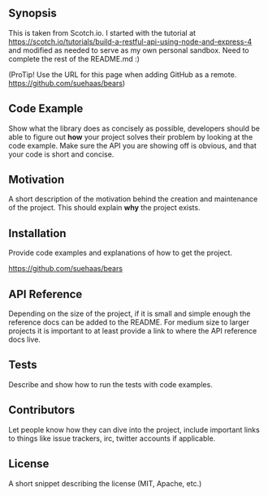 ## Synopsis

This is taken from Scotch.io. I started with the tutorial at https://scotch.io/tutorials/build-a-restful-api-using-node-and-express-4 and modified as needed to serve as my own personal sandbox.  Need to complete the rest of the README.md :)

(ProTip! Use the URL for this page when adding GitHub as a remote. https://github.com/suehaas/bears)

## Code Example

Show what the library does as concisely as possible, developers should be able to figure out **how** your project solves their problem by looking at the code example. Make sure the API you are showing off is obvious, and that your code is short and concise.

## Motivation

A short description of the motivation behind the creation and maintenance of the project. This should explain **why** the project exists.

## Installation

Provide code examples and explanations of how to get the project.

https://github.com/suehaas/bears


## API Reference

Depending on the size of the project, if it is small and simple enough the reference docs can be added to the README. For medium size to larger projects it is important to at least provide a link to where the API reference docs live.

## Tests

Describe and show how to run the tests with code examples.

## Contributors

Let people know how they can dive into the project, include important links to things like issue trackers, irc, twitter accounts if applicable.

## License

A short snippet describing the license (MIT, Apache, etc.)
